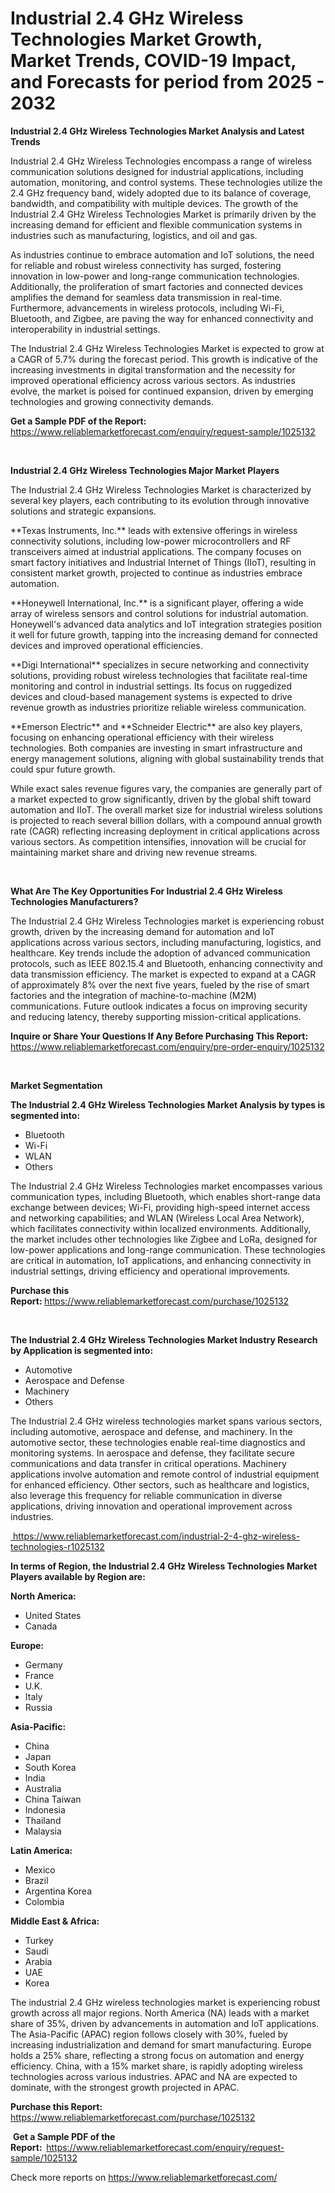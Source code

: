 <p><h1>Industrial 2.4 GHz Wireless Technologies Market Growth, Market Trends, COVID-19 Impact, and Forecasts for period from 2025 - 2032</h1></p><p><strong>Industrial 2.4 GHz Wireless Technologies Market Analysis and Latest Trends</strong></p>
<p><p>Industrial 2.4 GHz Wireless Technologies encompass a range of wireless communication solutions designed for industrial applications, including automation, monitoring, and control systems. These technologies utilize the 2.4 GHz frequency band, widely adopted due to its balance of coverage, bandwidth, and compatibility with multiple devices. The growth of the Industrial 2.4 GHz Wireless Technologies Market is primarily driven by the increasing demand for efficient and flexible communication systems in industries such as manufacturing, logistics, and oil and gas.</p><p>As industries continue to embrace automation and IoT solutions, the need for reliable and robust wireless connectivity has surged, fostering innovation in low-power and long-range communication technologies. Additionally, the proliferation of smart factories and connected devices amplifies the demand for seamless data transmission in real-time. Furthermore, advancements in wireless protocols, including Wi-Fi, Bluetooth, and Zigbee, are paving the way for enhanced connectivity and interoperability in industrial settings.</p><p>The Industrial 2.4 GHz Wireless Technologies Market is expected to grow at a CAGR of 5.7% during the forecast period. This growth is indicative of the increasing investments in digital transformation and the necessity for improved operational efficiency across various sectors. As industries evolve, the market is poised for continued expansion, driven by emerging technologies and growing connectivity demands.</p></p>
<p><strong>Get a Sample PDF of the Report:&nbsp;</strong> <a href="https://www.reliablemarketforecast.com/enquiry/request-sample/1025132?utm_campaign=2296&utm_medium=2&utm_source=Github&utm_content=ia&utm_term=15022025&utm_id=industrial-24-ghz-wireless-technologies">https://www.reliablemarketforecast.com/enquiry/request-sample/1025132</a></p>
<p>&nbsp;</p>
<p><strong>Industrial 2.4 GHz Wireless Technologies Major Market Players</strong></p>
<p><p>The Industrial 2.4 GHz Wireless Technologies Market is characterized by several key players, each contributing to its evolution through innovative solutions and strategic expansions.</p><p>**Texas Instruments, Inc.** leads with extensive offerings in wireless connectivity solutions, including low-power microcontrollers and RF transceivers aimed at industrial applications. The company focuses on smart factory initiatives and Industrial Internet of Things (IIoT), resulting in consistent market growth, projected to continue as industries embrace automation.</p><p>**Honeywell International, Inc.** is a significant player, offering a wide array of wireless sensors and control solutions for industrial automation. Honeywell's advanced data analytics and IoT integration strategies position it well for future growth, tapping into the increasing demand for connected devices and improved operational efficiencies.</p><p>**Digi International** specializes in secure networking and connectivity solutions, providing robust wireless technologies that facilitate real-time monitoring and control in industrial settings. Its focus on ruggedized devices and cloud-based management systems is expected to drive revenue growth as industries prioritize reliable wireless communication.</p><p>**Emerson Electric** and **Schneider Electric** are also key players, focusing on enhancing operational efficiency with their wireless technologies. Both companies are investing in smart infrastructure and energy management solutions, aligning with global sustainability trends that could spur future growth.</p><p>While exact sales revenue figures vary, the companies are generally part of a market expected to grow significantly, driven by the global shift toward automation and IIoT. The overall market size for industrial wireless solutions is projected to reach several billion dollars, with a compound annual growth rate (CAGR) reflecting increasing deployment in critical applications across various sectors. As competition intensifies, innovation will be crucial for maintaining market share and driving new revenue streams.</p></p>
<p>&nbsp;</p>
<p><strong>What Are The Key Opportunities For Industrial 2.4 GHz Wireless Technologies Manufacturers?</strong></p>
<p><p>The Industrial 2.4 GHz Wireless Technologies market is experiencing robust growth, driven by the increasing demand for automation and IoT applications across various sectors, including manufacturing, logistics, and healthcare. Key trends include the adoption of advanced communication protocols, such as IEEE 802.15.4 and Bluetooth, enhancing connectivity and data transmission efficiency. The market is expected to expand at a CAGR of approximately 8% over the next five years, fueled by the rise of smart factories and the integration of machine-to-machine (M2M) communications. Future outlook indicates a focus on improving security and reducing latency, thereby supporting mission-critical applications.</p></p>
<p><strong>Inquire or Share Your Questions If Any Before Purchasing This Report:</strong> <a href="https://www.reliablemarketforecast.com/enquiry/pre-order-enquiry/1025132?utm_campaign=2296&utm_medium=2&utm_source=Github&utm_content=ia&utm_term=15022025&utm_id=industrial-24-ghz-wireless-technologies">https://www.reliablemarketforecast.com/enquiry/pre-order-enquiry/1025132</a></p>
<p>&nbsp;</p>
<p><strong>Market Segmentation</strong></p>
<p><strong>The Industrial 2.4 GHz Wireless Technologies Market Analysis by types is segmented into:</strong></p>
<p><ul><li>Bluetooth</li><li>Wi-Fi</li><li>WLAN</li><li>Others</li></ul></p>
<p><p>The Industrial 2.4 GHz Wireless Technologies market encompasses various communication types, including Bluetooth, which enables short-range data exchange between devices; Wi-Fi, providing high-speed internet access and networking capabilities; and WLAN (Wireless Local Area Network), which facilitates connectivity within localized environments. Additionally, the market includes other technologies like Zigbee and LoRa, designed for low-power applications and long-range communication. These technologies are critical in automation, IoT applications, and enhancing connectivity in industrial settings, driving efficiency and operational improvements.</p></p>
<p><strong>Purchase this Report:&nbsp;</strong><a href="https://www.reliablemarketforecast.com/purchase/1025132?utm_campaign=2296&utm_medium=2&utm_source=Github&utm_content=ia&utm_term=15022025&utm_id=industrial-24-ghz-wireless-technologies">https://www.reliablemarketforecast.com/purchase/1025132</a></p>
<p>&nbsp;</p>
<p><strong>The Industrial 2.4 GHz Wireless Technologies Market Industry Research by Application is segmented into:</strong></p>
<p><ul><li>Automotive</li><li>Aerospace and Defense</li><li>Machinery</li><li>Others</li></ul></p>
<p><p>The Industrial 2.4 GHz wireless technologies market spans various sectors, including automotive, aerospace and defense, and machinery. In the automotive sector, these technologies enable real-time diagnostics and monitoring systems. In aerospace and defense, they facilitate secure communications and data transfer in critical operations. Machinery applications involve automation and remote control of industrial equipment for enhanced efficiency. Other sectors, such as healthcare and logistics, also leverage this frequency for reliable communication in diverse applications, driving innovation and operational improvement across industries.</p></p>
<p><a href="https://www.reliablemarketforecast.com/industrial-2-4-ghz-wireless-technologies-r1025132?utm_campaign=2296&utm_medium=2&utm_source=Github&utm_content=ia&utm_term=15022025&utm_id=industrial-24-ghz-wireless-technologies">&nbsp;https://www.reliablemarketforecast.com/industrial-2-4-ghz-wireless-technologies-r1025132</a></p>
<p><strong>In terms of Region, the Industrial 2.4 GHz Wireless Technologies Market Players available by Region are:</strong></p>
<p>
    <p> <strong> North America: </strong>
        <ul>
            <li>United States</li>
            <li>Canada</li>
        </ul>
        </p> 
    <p> <strong> Europe: </strong>
        <ul>
            <li>Germany</li>
            <li>France</li>
            <li>U.K.</li>
            <li>Italy</li>
            <li>Russia</li>
        </ul>
        </p> 
    <p> <strong> Asia-Pacific: </strong>
        <ul>
            <li>China</li>
            <li>Japan</li>
            <li>South Korea</li>
            <li>India</li>
            <li>Australia</li>
            <li>China Taiwan</li>
            <li>Indonesia</li>
            <li>Thailand</li>
            <li>Malaysia</li>
        </ul>
        </p> 
    <p> <strong> Latin America: </strong>
        <ul>
            <li>Mexico</li>
            <li>Brazil</li>
            <li>Argentina Korea</li>
            <li>Colombia</li>
        </ul>
        </p> 
    <p> <strong> Middle East & Africa: </strong>
        <ul>
            <li>Turkey</li>
            <li>Saudi</li>
            <li>Arabia</li>
            <li>UAE</li>
            <li>Korea</li>
        </ul>
    </p>
    </p>
<p><p>The industrial 2.4 GHz wireless technologies market is experiencing robust growth across all major regions. North America (NA) leads with a market share of 35%, driven by advancements in automation and IoT applications. The Asia-Pacific (APAC) region follows closely with 30%, fueled by increasing industrialization and demand for smart manufacturing. Europe holds a 25% share, reflecting a strong focus on automation and energy efficiency. China, with a 15% market share, is rapidly adopting wireless technologies across various industries. APAC and NA are expected to dominate, with the strongest growth projected in APAC.</p></p>
<p><strong>Purchase this Report: </strong><a href="https://www.reliablemarketforecast.com/purchase/1025132?utm_campaign=2296&utm_medium=2&utm_source=Github&utm_content=ia&utm_term=15022025&utm_id=industrial-24-ghz-wireless-technologies">https://www.reliablemarketforecast.com/purchase/1025132</a></p>
<p>&nbsp;<strong>Get a Sample PDF of the Report:&nbsp;&nbsp;</strong><a href="https://www.reliablemarketforecast.com/enquiry/request-sample/1025132?utm_campaign=2296&utm_medium=2&utm_source=Github&utm_content=ia&utm_term=15022025&utm_id=industrial-24-ghz-wireless-technologies">https://www.reliablemarketforecast.com/enquiry/request-sample/1025132</a></p>
<p><strong></strong></p>
<p>Check more reports on <a href="https://www.reliablemarketforecast.com/?utm_campaign=2296&utm_medium=2&utm_source=Github&utm_content=ia&utm_term=15022025&utm_id=industrial-24-ghz-wireless-technologies">https://www.reliablemarketforecast.com/</a></p>